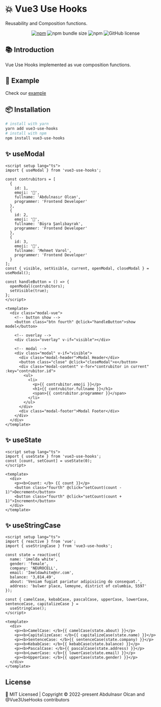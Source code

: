 # :boom: Vue3 Use Hooks

<p>Reusability and Composition functions.</p>

<div align="center">

[![npm](https://img.shields.io/npm/v/vue3-use-hooks?style=flat-square)](https://www.npmjs.com/package/vue3-use-hooks)
![npm bundle size](https://img.shields.io/bundlephobia/minzip/vue3-use-hooks?style=flat-square)
![npm](https://img.shields.io/npm/dt/vue3-use-hooks?style=flat-square)
![GitHub license](https://img.shields.io/npm/l/vue3-use-hooks?style=flat-square)

</div>

## :books: Introduction

Vue Use Hooks implemented as vue composition functions.

## :rocket: Example

Check our [example](https://vue3-use-hooks.vercel.app)

## :package: Installation

```bash
# install with yarn
yarn add vue3-use-hooks
# install with npm
npm install vue3-use-hooks
```

## :sparkles: useModal

```vue
<script setup lang="ts">
import { useModal } from 'vue3-use-hooks';

const contrubitors = [
  {
    id: 1,
    emoji: '👨',
    fullname: 'Abdulnasır Olcan',
    programmer: 'Frontend Developer'
  },
  {
    id: 2,
    emoji: '👩',
    fullname: 'Büşra Şanlıbayrak',
    programmer: 'Frontend Developer'
  },
  {
    id: 3,
    emoji: '🧑‍',
    fullname: 'Mehmet Varol',
    programmer: 'Frontend Developer'
  }
];
const { visible, setVisible, current, openModal, closeModal } = useModal();

const handleButton = () => {
  openModal(contrubitors);
  setVisible(true);
};
</script>

<template>
  <div class="modal-vue">
    <!-- button show -->
    <button class="btn fourth" @click="handleButton">show model</button>

    <!-- overlay -->
    <div class="overlay" v-if="visible"></div>

    <!-- modal -->
    <div class="modal" v-if="visible">
      <div class="modal-header">Modal Header</div>
      <button class="close" @click="closeModal">x</button>
      <div class="modal-content" v-for="contrubitor in current" :key="contrubitor.id">
        <ul>
          <li>
            <p>{{ contrubitor.emoji }}</p>
            <h1>{{ contrubitor.fullname }}</h1>
            <span>{{ contrubitor.programmer }}</span>
          </li>
        </ul>
      </div>
      <div class="modal-footer">Modal Footer</div>
    </div>
  </div>
</template>
```

## :sparkles: useState

```vue
<script setup lang="ts">
import { useState } from 'vue3-use-hooks';
const [count, setCount] = useState(0);
</script>

<template>
  <div>
    <p><b>Count: </b> {{ count }}</p>
    <button class="fourth" @click="setCount(count - 1)">Decrement</button>
    <button class="fourth" @click="setCount(count + 1)">Increment</button>
  </div>
</template>
```

## :sparkles: useStringCase

```vue
<script setup lang="ts">
import { reactive } from 'vue';
import { useStringCase } from 'vue3-use-hooks';

const state = reactive({
  name: 'imelda white',
  gender: 'female',
  company: 'NEUROCELL',
  email: 'Imeldawhite@nr.com',
  balance: '3,814.49',
  about: 'Veniam fugiat pariatur adipisicing do consequat.',
  address: 'bulwer place, lemoyne, district of columbia, 5597'
});

const { camelCase, kebabCase, pascalCase, upperCase, lowerCase, sentenceCase, capitalizeCase } =
  useStringCase();
</script>

<template>
  <div>
    <p><b>CamelCase: </b>{{ camelCase(state.about) }}</p>
    <p><b>CapitalizeCase: </b>{{ capitalizeCase(state.name) }}</p>
    <p><b>SentenceCase: </b>{{ sentenceCase(state.company) }}</p>
    <p><b>KebabCase: </b>{{ kebabCase(state.balance) }}</p>
    <p><b>PascalCase: </b>{{ pascalCase(state.address) }}</p>
    <p><b>LowerCase: </b>{{ lowerCase(state.email) }}</p>
    <p><b>UpperCase: </b>{{ upperCase(state.gender) }}</p>
  </div>
</template>
```

## License

<div calign="center">
    🍁 MIT Licensed | Copyright © 2022-present Abdulnasır Olcan and @Vue3UseHooks contributors
</div>
